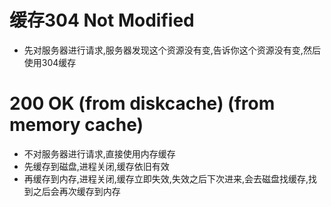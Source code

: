 # 缓存304 Not Modified
* 先对服务器进行请求,服务器发现这个资源没有变,告诉你这个资源没有变,然后使用304缓存
# 200 OK (from diskcache) (from memory cache)
* 不对服务器进行请求,直接使用内存缓存
* 先缓存到磁盘,进程关闭,缓存依旧有效
* 再缓存到内存,进程关闭,缓存立即失效,失效之后下次进来,会去磁盘找缓存,找到之后会再次缓存到内存